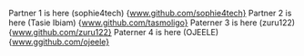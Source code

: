 Partner 1 is here (sophie4tech) {www.github.com/sophie4tech}
Partner 2 is here (Tasie Ibiam) {www.github.com/tasmoligo}
Paterner 3 is here (zuru122) {www.github.com/zuru122}
Paterner 4 is here (OJEELE) {www.ggithub.com/ojeele}
